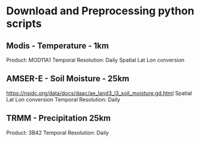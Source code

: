# Download and Preprocessing python scripts

## Modis - Temperature - 1km
Product: MOD11A1
Temporal Resolution: Daily
Spatial Lat Lon conversion

## AMSER-E - Soil Moisture - 25km
https://nsidc.org/data/docs/daac/ae_land3_l3_soil_moisture.gd.html
Spatial Lat Lon conversion
Temporal Resolution: Daily

## TRMM - Precipitation 25km 
Product: 3B42
Temporal Resolution: Daily

